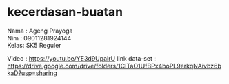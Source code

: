 # kecerdasan-buatan

Nama : Ageng Prayoga
<br>Nim  : 09011281924144
<br>Kelas: SK5 Reguler

Video : https://youtu.be/YE3d9UpairU
link data-set : https://drive.google.com/drive/folders/1CITaO1UfBPx4boPL9erkqNAivbz6bkaD?usp=sharing
